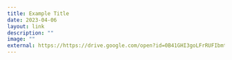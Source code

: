 ```yaml
---
title: Example Title
date: 2023-04-06
layout: link
description: ""
image: ""
external: https://https://drive.google.com/open?id=0B41GHI3goLFrRUFIbmtWdlA3RFU
---
```

